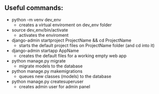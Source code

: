 ## Useful commands:
- python -m venv dev_env
  - creates a virtual enviroment on dev_env folder
- source dev_env/bin/activate
  - activates the enviroment
- django-admin startproject ProjectName && cd ProjectName
  - starts the default project files on ProjectName folder (and cd into it)
- django-admin startapp AppName
  - creates the default files for a working empty web app
- python manage.py migrate
  - migrate models to the database
- python manage.py makemigrations
  - queues new classes (models) to the database
- python manage.py createsuperuser
  - creates admin user for admin panel
